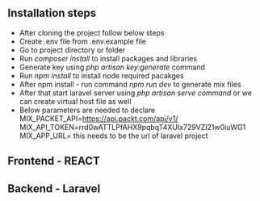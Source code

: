 ## Installation steps
- After cloning the project follow below steps
- Create .env file from .env.example file
- Go to project directory or folder
- Run *composer install* to install packages and libraries
- Generate key using *php artisan key:generate* command
- Run *npm install* to install node required pacakges
- After npm install - run command *npm run dev* to generate mix files 
- After that start laravel server using *php artisan serve command* or we can create virtual host file as well
- Below parameters are needed to declare 
    MIX_PACKET_API=https://api.packt.com/api/v1/
    MIX_API_TOKEN=rrd0wATTLPfAHX9pqbqT4XUIx729VZI21w0iuWG1
    MIX_APP_URL= this needs to be the url of laravel project
    
    

## Frontend - REACT
## Backend - Laravel
